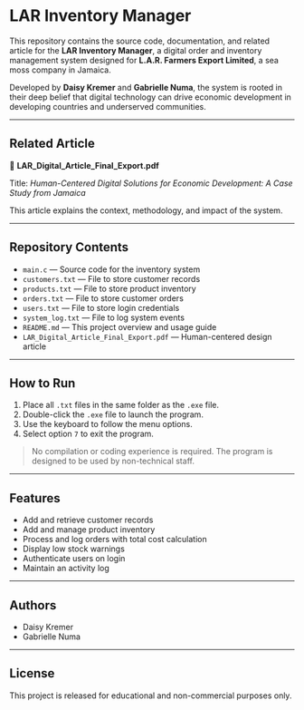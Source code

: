 # LAR Inventory Manager

This repository contains the source code, documentation, and related article for the **LAR Inventory Manager**, a digital order and inventory management system designed for **L.A.R. Farmers Export Limited**, a sea moss company in Jamaica.

Developed by **Daisy Kremer** and **Gabrielle Numa**, the system is rooted in their deep belief that digital technology can drive economic development in developing countries and underserved communities.

---

## Related Article

📄 **LAR_Digital_Article_Final_Export.pdf**

Title: *Human-Centered Digital Solutions for Economic Development: A Case Study from Jamaica*

This article explains the context, methodology, and impact of the system.

---

## Repository Contents

- `main.c` — Source code for the inventory system
- `customers.txt` — File to store customer records
- `products.txt` — File to store product inventory
- `orders.txt` — File to store customer orders
- `users.txt` — File to store login credentials
- `system_log.txt` — File to log system events
- `README.md` — This project overview and usage guide
- `LAR_Digital_Article_Final_Export.pdf` — Human-centered design article

---

## How to Run

1. Place all `.txt` files in the same folder as the `.exe` file.
2. Double-click the `.exe` file to launch the program.
3. Use the keyboard to follow the menu options.
4. Select option `7` to exit the program.

> No compilation or coding experience is required. The program is designed to be used by non-technical staff.

---

## Features

- Add and retrieve customer records
- Add and manage product inventory
- Process and log orders with total cost calculation
- Display low stock warnings
- Authenticate users on login
- Maintain an activity log

---

## Authors

- Daisy Kremer
- Gabrielle Numa

---

## License

This project is released for educational and non-commercial purposes only.
